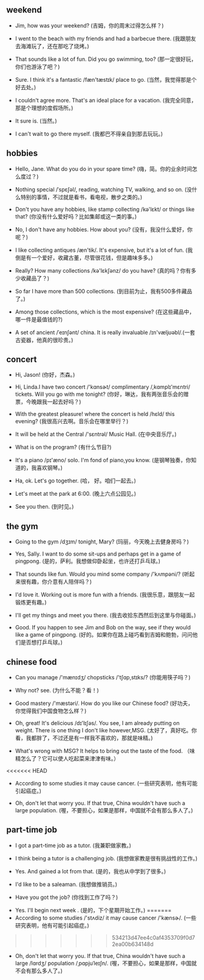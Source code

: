 ## weekend

- Jim, how was your weekend? (吉姆，你的周末过得怎么样？)

* I went to the beach with my friends and had a barbecue there. (我跟朋友去海滩玩了，还在那吃了烧烤。)

- That sounds like a lot of fun. Did you go swimming, too? (那一定很好玩，你们也游泳了吧？)

* Sure. I think it's a fantastic /fæn'tæstɪk/ place to go. (当然，我觉得那是个好去处。)
 
- I couldn't agree more. That's an ideal place for a vacation. (我完全同意，那是个理想的度假场所。)

* It sure is. (当然。)

- I can't wait to go there myself. (我都巴不得亲自到那去玩玩。)

## hobbies

- Hello, Jane. What do you do in your spare time? (嗨，简。你的业余时间怎么度过？)
 
* Nothing special /ˈspɛʃəl/, reading, watching TV, walking, and so on. (没什 么特别的事情，不过就是看书，看电视，散步之类的。)

- Don't you have any hobbies, like stamp collecting /kə'lɛkt/ or things like that? (你没有什么爱好吗？比如集邮或这一类的事。)

* No, I don't have any hobbies. How about you? (没有，我没什么爱好，你呢？)

- I like collecting antiques /æn'tik/. It's expensive, but it's a lot of fun. (我倒是有一个爱好，收藏古董，尽管很花钱，但是趣味多多。)

* Really? How many collections /kə'lɛkʃənz/ do you have? (真的吗？你有多少收藏品了？)

- So far I have more than 500 collections. (到目前为止，我有500多件藏品了。)

* Among those collections, which is the most expensive? (在这些藏品中，哪一件是最值钱的?)

- A set of ancient /ˈeɪnʃənt/ china. It is really invaluable /ɪn'væljʊəbl/.(一套古瓷器，他真的很珍贵。)

## concert

- Hi, Jason! (你好，杰森。)

* Hi, Linda.I have two concert /'kɑnsɚt/ complimentary /,kɑmplɪ'mɛntri/ tickets. Will you go with me tonight? (你好，琳达，我有两张音乐会的赠票，今晚跟我一起去好吗？)

- With the greatest pleasure! where the concert is held /hɛld/ this evening? (我很高兴去啊。音乐会在哪里举行？)

* It will be held at the Central /'sɛntrəl/ Music Hall. (在中央音乐厅。)

- What is on the program? (有什么节目?)

* It's a piano /pɪ'æno/ solo. I'm fond of piano,you know. (是钢琴独奏，你知道的，我喜欢钢琴。)

- Ha, ok. Let's go together. (哈， 好。咱们一起去。)

* Let's meet at the park at 6:00. (晚上六点公园见。)

- See you then. (到时见。)

## the gym

- Going to the gym /dʒɪm/ tonight, Mary? (玛丽，今天晚上去健身房吗？)
 
* Yes, Sally. I want to do some sit-ups and perhaps get in a game of pingpong. (是的，萨利。我想做仰卧起坐，也许还打乒乓球。)

- That sounds like fun. Would you mind some company /'kʌmpəni/? (听起来很有趣，你介意有人陪伴吗？)

* I'd love it. Working out is more fun with a friends. (我很乐意，跟朋友一起锻炼更有趣。)

- I'll get my things and meet you there. (我去收拾东西然后到这里与你碰面。)

* Good. If you happen to see Jim and Bob on the way, see if they would like a game of pingpong. (好的。如果你在路上碰巧看到吉姆和鲍勃，问问他们是否想打乒乓球。)

## chinese food 

- Can you manage /'mænɪdʒ/ chopsticks /'tʃɑp,stɪks/? (你能用筷子吗？)

* Why not? see. (为什么不能？看！)

- Good mastery /'mæstəri/. How do you like our Chinese food? (好功夫，你觉得我们中国食物怎么样？)

* Oh, great! It's delicious /dɪ'lɪʃəs/. You see, I am already putting on weight. There is one thing I don't like however,MSG. (太好了，真好吃。你看，我都胖了，不过还是有一样我不喜欢的，那就是味精。)

- What's wrong with MSG? It helps to bring out the taste of the food. （味精怎么了？它可以使人吃起菜来津津有味。）

<<<<<<< HEAD
* According to some studies it may cause cancer. (一些研究表明，他有可能引起癌症。)

- Oh, don't let that worry you. If that true, China wouldn't have such a large population. (喔，不要担心，如果是那样，中国就不会有那么多人了。)

## part-time job

- I got a part-time job as a tutor. (我兼职做家教。)

* I think being a tutor is a challenging job. (我想做家教是很有挑战性的工作。)

- Yes. And gained a lot from that. (是的，我也从中学到了很多。)

* I'd like to be a saleaman. (我想做推销员。)

- Have you got the job? (你找到工作了吗？)

* Yes. I'll begin next week . (是的，下个星期开始工作。)
=======
* According to some studies /'stʌdiz/ it may cause cancer /'kænsɚ/. (一些研究表明，他有可能引起癌症。)
>>>>>>> 534213d47ee4c0af4353709f0d72ea00b634148d

- Oh, don't let that worry you. If that true, China wouldn't have such a large /lɑrdʒ/ population /ˌpɑpjuˈleɪʃn/. (喔，不要担心，如果是那样，中国就不会有那么多人了。)
